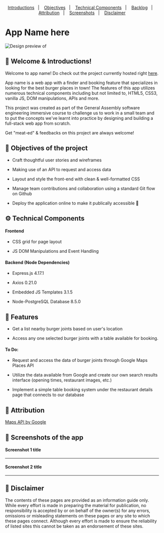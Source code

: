<p align="center">
  <a href="#wave-welcome--introductions">Introductions</a>&nbsp;&nbsp;&nbsp;|&nbsp;&nbsp;&nbsp;
  <a href="#pushpin-objectives-of-the-project">Objectives</a>&nbsp;&nbsp;&nbsp;|&nbsp;&nbsp;&nbsp;
  <a href="#gear-technical-components">Technical Components</a>&nbsp;&nbsp;&nbsp;|&nbsp;&nbsp;&nbsp;
  <a href="#inbox_tray-project-backlog">Backlog</a>&nbsp;&nbsp;&nbsp;|&nbsp;&nbsp;&nbsp;
  <a href="#bookmark-attribution">Attribution</a>&nbsp;&nbsp;&nbsp;|&nbsp;&nbsp;&nbsp;
  <a href="#camera_flash-screenshots-of-the-game">Screenshots</a>&nbsp;&nbsp;&nbsp;|&nbsp;&nbsp;&nbsp;
  <a href="#memo-disclaimer">Disclaimer</a>
</p>

# App Name here

![Design preview of ](images/screenshots/filename.png)

## :wave: Welcome & Introductions!

Welcome to app name! Do check out the project currently hosted right [here](https://hosted-app-link/ "App name").

App name is a web app with a finder and booking feature that specializes in looking for the best burger places in town! The features of this app utilizes numerous technical components including but not limited to, HTML5, CSS3, vanilla JS, DOM manipulations, APIs and more.

This project was created as part of the General Assembly software engineering immersive course to challenge us to work in a small team and to put the concepts we've learnt into practice by designing and building a full-stack web app from scratch.

Get "meat-ed" & feedbacks on this project are always welcome!

## :pushpin: Objectives of the project

* Craft thoughtful user stories and wireframes

* Making use of an API to request and access data

* Layout and style the front-end with clean & well-formatted CSS

* Manage team contributions and collaboration using a standard Git flow on Github

* Deploy the application online to make it publically accessible 🚀

## :gear: Technical Components

#### Frontend
* CSS grid for page layout

* JS DOM Manipulations and Event Handling

#### Backend (Node Dependencies)
* Express.js 4.17.1

* Axios 0.21.0

* Embedded JS Templates 3.1.5

* Node-PostgreSQL Database 8.5.0

## :calling: Features

* Get a list nearby burger joints based on user's location

* Access any one selected burger joints with a table available for booking.

#### To Do:

* Request and access the data of burger joints through Google Maps Places API

* Utilize the data available from Google and create our own search results interface (opening times, restaurant images, etc.)

* Implement a simple table booking system under the restaurant details page that connects to our database

## :bookmark: Attribution

[Maps API by Google](https://cloud.google.com/maps-platform/ "Google Maps Platform")

## :camera_flash: Screenshots of the app

#### Screenshot 1 title

<hr />

#### Screenshot 2 title

<hr />

## :memo: Disclaimer
The contents of these pages are provided as an information guide only. While every effort is made in preparing the material for publication, no responsibility is accepted by or on behalf of the owner(s) for any errors, omissions or misleading statements on these pages or any site to which these pages connect. Although every effort is made to ensure the reliability of listed sites this cannot be taken as an endorsement of these sites.